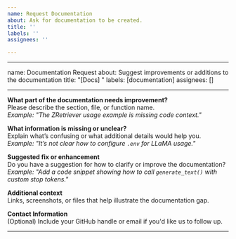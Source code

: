 ```yaml
---
name: Request Documentation
about: Ask for documentation to be created.
title: ''
labels: ''
assignees: ''

---
```


---
name: Documentation Request
about: Suggest improvements or additions to the documentation
title: "[Docs] "
labels: [documentation]
assignees: []

---

**What part of the documentation needs improvement?**  
Please describe the section, file, or function name.  
*Example: "The ZRetriever usage example is missing code context."*

**What information is missing or unclear?**  
Explain what’s confusing or what additional details would help you.  
*Example: "It’s not clear how to configure `.env` for LLaMA usage."*

**Suggested fix or enhancement**  
Do you have a suggestion for how to clarify or improve the documentation?  
*Example: "Add a code snippet showing how to call `generate_text()` with custom stop tokens."*

**Additional context**  
Links, screenshots, or files that help illustrate the documentation gap.

**Contact Information**  
(Optional) Include your GitHub handle or email if you'd like us to follow up.

---
